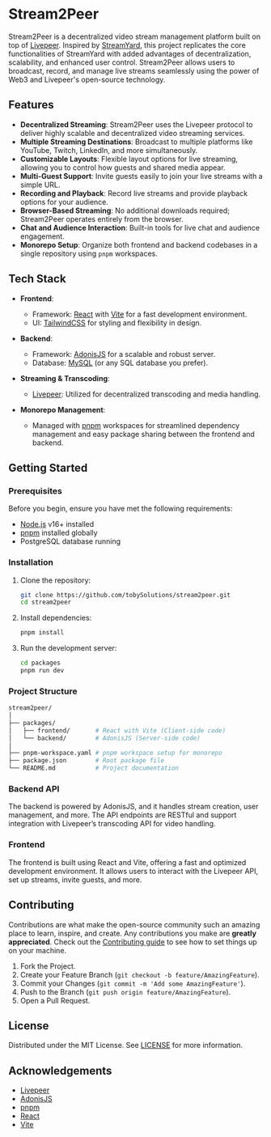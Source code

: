 # Stream2Peer

Stream2Peer is a decentralized video stream management platform built on top of [Livepeer](https://livepeer.org/). Inspired by [StreamYard](https://streamyard.com/), this project replicates the core functionalities of StreamYard with added advantages of decentralization, scalability, and enhanced user control. Stream2Peer allows users to broadcast, record, and manage live streams seamlessly using the power of Web3 and Livepeer's open-source technology.

## Features

- **Decentralized Streaming**: Stream2Peer uses the Livepeer protocol to deliver highly scalable and decentralized video streaming services.
- **Multiple Streaming Destinations**: Broadcast to multiple platforms like YouTube, Twitch, LinkedIn, and more simultaneously.
- **Customizable Layouts**: Flexible layout options for live streaming, allowing you to control how guests and shared media appear.
- **Multi-Guest Support**: Invite guests easily to join your live streams with a simple URL.
- **Recording and Playback**: Record live streams and provide playback options for your audience.
- **Browser-Based Streaming**: No additional downloads required; Stream2Peer operates entirely from the browser.
- **Chat and Audience Interaction**: Built-in tools for live chat and audience engagement.
- **Monorepo Setup**: Organize both frontend and backend codebases in a single repository using `pnpm` workspaces.

## Tech Stack

- **Frontend**: 
  - Framework: [React](https://react.dev/) with [Vite](https://vitejs.dev/) for a fast development environment.
  - UI: [TailwindCSS](https://tailwindcss.com/) for styling and flexibility in design.
  
- **Backend**:
  - Framework: [AdonisJS](https://adonisjs.com/) for a scalable and robust server.
  - Database: [MySQL](https://www.mysql.com/) (or any SQL database you prefer).
  
- **Streaming & Transcoding**:
  - [Livepeer](https://livepeer.org/): Utilized for decentralized transcoding and media handling.
  
- **Monorepo Management**:
  - Managed with [pnpm](https://pnpm.io/) workspaces for streamlined dependency management and easy package sharing between the frontend and backend.

## Getting Started

### Prerequisites

Before you begin, ensure you have met the following requirements:

- [Node.js](https://nodejs.org/) v16+ installed
- [pnpm](https://pnpm.io/) installed globally
- PostgreSQL database running

### Installation

1. Clone the repository:

   ```bash
   git clone https://github.com/tobySolutions/stream2peer.git
   cd stream2peer
   ```

2. Install dependencies:

   ```bash
   pnpm install
   ```

3. Run the development server:

   ```bash
   cd packages
   pnpm run dev
   ```

### Project Structure

```bash
stream2peer/
│
├── packages/
│   ├── frontend/       # React with Vite (Client-side code)
│   └── backend/        # AdonisJS (Server-side code)
│
├── pnpm-workspace.yaml # pnpm workspace setup for monorepo
├── package.json        # Root package file
└── README.md           # Project documentation
```

### Backend API

The backend is powered by AdonisJS, and it handles stream creation, user management, and more. The API endpoints are RESTful and support integration with Livepeer’s transcoding API for video handling.

### Frontend

The frontend is built using React and Vite, offering a fast and optimized development environment. It allows users to interact with the Livepeer API, set up streams, invite guests, and more.

## Contributing

Contributions are what make the open-source community such an amazing place to learn, inspire, and create. Any contributions you make are **greatly appreciated**. Check out the [Contributing guide](#) to see how to set things up on your machine.

1. Fork the Project.
2. Create your Feature Branch (`git checkout -b feature/AmazingFeature`).
3. Commit your Changes (`git commit -m 'Add some AmazingFeature'`).
4. Push to the Branch (`git push origin feature/AmazingFeature`).
5. Open a Pull Request.

## License

Distributed under the MIT License. See [LICENSE](https://github.com/tobySolutions/stream2peer/blob/main/LICENSE) for more information.

## Acknowledgements

- [Livepeer](https://livepeer.org/)
- [AdonisJS](https://adonisjs.com/)
- [pnpm](https://pnpm.io/)
- [React](https://react.dev/)
- [Vite](https://vitejs.dev/)
